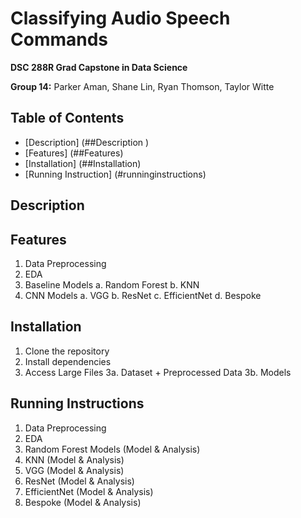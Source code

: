 # Classifying Audio Speech Commands
**DSC 288R Grad Capstone in Data Science**

**Group 14:** Parker Aman, Shane Lin, Ryan Thomson, Taylor Witte

## Table of Contents 
- [Description] (##Description )
- [Features] (##Features)
- [Installation] (##Installation)
- [Running Instruction] (#runninginstructions) 

## Description 


## Features 
1. Data Preprocessing
2. EDA
3. Baseline Models
   a. Random Forest
   b. KNN
4. CNN Models
   a. VGG
   b. ResNet
   c. EfficientNet
   d. Bespoke


## Installation 
1. Clone the repository
2. Install dependencies
3. Access Large Files
   3a. Dataset + Preprocessed Data
   3b. Models

## Running Instructions 
1. Data Preprocessing
2. EDA
3. Random Forest Models (Model & Analysis) 
4. KNN (Model & Analysis) 
5. VGG (Model & Analysis) 
6. ResNet (Model & Analysis) 
7. EfficientNet (Model & Analysis) 
8. Bespoke (Model & Analysis) 
